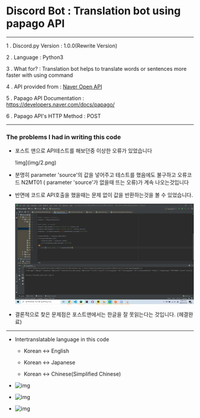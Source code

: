 Discord Bot : Translation bot using papago API
===
***
1 . Discord.py Version : 1.0.0(Rewrite Version)

2 . Language : Python3

3 . What for? : Translation bot helps to translate words or sentences more faster with using command

4 . API provided from : [Naver Open API](https://developers.naver.com/main/)

5 . Papago API Documentation : https://developers.naver.com/docs/papago/

6 . Papago API's HTTP Method : POST
***
### The problems I had in writing this code
 
  - 포스트 맨으로 API테스트를 해보던중 이상한 오류가 있었습니다
    
    !img](img/2.png)
  
  - 분명히 parameter 'source'의 값을 넣어주고 테스트를 했음에도 불구하고 오류코드 N2MT01 ( parameter 'source'가 없을때 뜨는 오류)가 계속 나오는것입니다
  
  - 반면에 코드로 API호출을 했을때는 문제 없이 값을 반환하는것을 볼 수 있었습니다.
  
    ![img](img/1.png)
    
   - 결론적으로 찾은 문제점은 포스트맨에서는 한글을 잘 못읽는다는 것입니다. (헤결완료)

***
  
  - Intertranslatable language in this code
  
    - Korean <-> English
    
    - Korean <-> Japanese
    
    - Korean <-> Chinese(Simplified Chinese)
  
  - ![img](https://scontent-ssn1-1.xx.fbcdn.net/v/t1.0-9/91406580_1166382357038329_5127730578174509056_n.jpg?_nc_cat=100&_nc_sid=8024bb&_nc_ohc=L7ztVaRi6fYAX9LA6GD&_nc_ht=scontent-ssn1-1.xx&oh=b0d750ddd50ba5489714d276f81a8910&oe=5EA9A6A3)
  - ![img](https://scontent-ssn1-1.xx.fbcdn.net/v/t1.0-9/90386514_1166382533704978_5624512651980701696_n.jpg?_nc_cat=110&_nc_sid=8024bb&_nc_ohc=-f7wX1GdCjYAX8ka-TD&_nc_ht=scontent-ssn1-1.xx&oh=32ca4f0d3183ca8e803fa360f5691e94&oe=5EA6F162)
  - ![img](https://scontent-ssn1-1.xx.fbcdn.net/v/t1.0-9/91033126_1166382857038279_7303358017288798208_n.jpg?_nc_cat=107&_nc_sid=8024bb&_nc_ohc=x3_k8-A8WRAAX8uiVWc&_nc_ht=scontent-ssn1-1.xx&oh=50dca9947b8e370f4606e3045e416d75&oe=5EA8D9FE)
  
  
